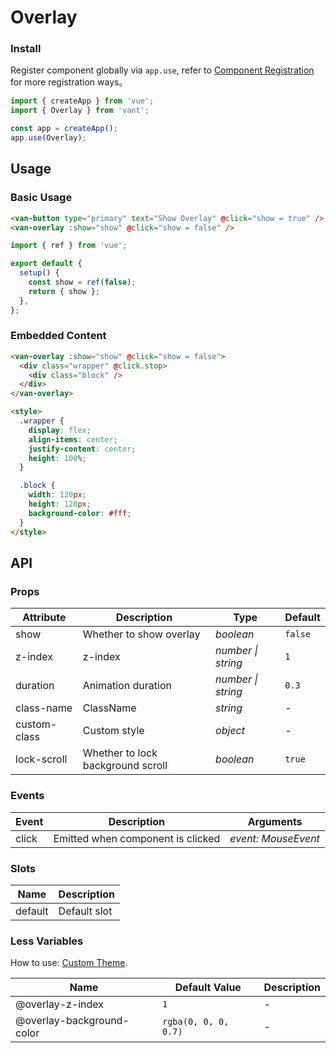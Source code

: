 # Overlay

### Install

Register component globally via `app.use`, refer to [Component Registration](#/en-US/advanced-usage#zu-jian-zhu-ce) for more registration ways。

```js
import { createApp } from 'vue';
import { Overlay } from 'vant';

const app = createApp();
app.use(Overlay);
```

## Usage

### Basic Usage

```html
<van-button type="primary" text="Show Overlay" @click="show = true" />
<van-overlay :show="show" @click="show = false" />
```

```js
import { ref } from 'vue';

export default {
  setup() {
    const show = ref(false);
    return { show };
  },
};
```

### Embedded Content

```html
<van-overlay :show="show" @click="show = false">
  <div class="wrapper" @click.stop>
    <div class="block" />
  </div>
</van-overlay>

<style>
  .wrapper {
    display: flex;
    align-items: center;
    justify-content: center;
    height: 100%;
  }

  .block {
    width: 120px;
    height: 120px;
    background-color: #fff;
  }
</style>
```

## API

### Props

| Attribute | Description | Type | Default |
| --- | --- | --- | --- |
| show | Whether to show overlay | _boolean_ | `false` |
| z-index | z-index | _number \| string_ | `1` |
| duration | Animation duration | _number \| string_ | `0.3` |
| class-name | ClassName | _string_ | - |
| custom-class | Custom style | _object_ | - |
| lock-scroll | Whether to lock background scroll | _boolean_ | `true` |

### Events

| Event | Description                       | Arguments           |
| ----- | --------------------------------- | ------------------- |
| click | Emitted when component is clicked | _event: MouseEvent_ |

### Slots

| Name    | Description  |
| ------- | ------------ |
| default | Default slot |

### Less Variables

How to use: [Custom Theme](#/en-US/theme).

| Name                      | Default Value        | Description |
| ------------------------- | -------------------- | ----------- |
| @overlay-z-index          | `1`                  | -           |
| @overlay-background-color | `rgba(0, 0, 0, 0.7)` | -           |
